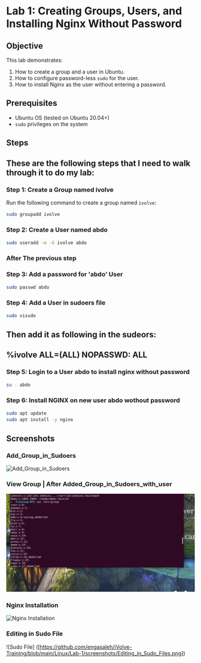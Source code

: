# Lab 1: Creating Groups, Users, and Installing Nginx Without Password

## Objective
This lab demonstrates:
1. How to create a group and a user in Ubuntu.
2. How to configure password-less `sudo` for the user.
3. How to install Nginx as the user without entering a password.

## Prerequisites
- Ubuntu OS (tested on Ubuntu 20.04+)
- `sudo` privileges on the system

## Steps
## These are the following steps that I need to walk through it to do my lab:

### Step 1: Create a Group named ivolve
Run the following command to create a group named `ivolve`:
```bash
sudo groupadd ivolve
```

### Step 2: Create a User named abdo
```bash
sudo useradd -m -G ivolve abdo
```


### After The previous step
### Step 3: Add a password for 'abdo' User
```bash
sudo passwd abdo 
```

### Step 4: Add a User in sudoers file 
```bash
sudo visudo
```
## Then add it as following in the sudeors:

## %ivolve ALL=(ALL)	NOPASSWD: ALL

### Step 5: Login to a User abdo to install nginx without password

```bash
su - abdo
```


### Step 6: Install NGINX on new user abdo wothout password
```bash 
sudo apt update 
sudo apt install -y nginx
```


## Screenshots

### Add_Group_in_Sudoers
![Add_Group_in_Sudoers]([https://github.com/engasaleh/iVolve-Training/blob/main/Linux/Lab-1/screenshots/Add_Group_in_Sudoers.png])

### View Group | After Added_Group_in_Sudoers_with_user
![Group Creation](https://github.com/engasaleh/iVolve-Training/blob/main/Linux/Lab-1/screenshots/View_Group_1.png)

### Nginx Installation
![Nginx Installation]([images/install-nginx.png](https://github.com/engasaleh/iVolve-Training/blob/main/Linux/Lab-1/screenshots/Check-NGINX-Version.png))

### Editing in Sudo File
![Sudo File] ([https://github.com/engasaleh/iVolve-Training/blob/main/Linux/Lab-1/screenshots/Editing_in_Sudo_Files.png])
